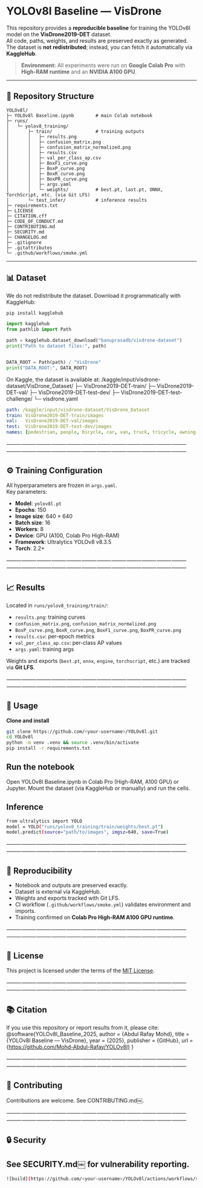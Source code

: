 # YOLOv8l Baseline — VisDrone

This repository provides a **reproducible baseline** for training the YOLOv8l model on the **VisDrone2019-DET** dataset.  
All code, paths, weights, and results are preserved exactly as generated.  
The dataset is **not redistributed**; instead, you can fetch it automatically via **KaggleHub**.  

> **Environment:** All experiments were run on **Google Colab Pro** with **High-RAM runtime** and an **NVIDIA A100 GPU**.

---

## 📂 Repository Structure
```
YOLOv8l/
├─ YOLOv8l Baseline.ipynb        # main Colab notebook
├─ runs/
│   └─ yolov8_training/
│       ├─ train/                # training outputs
│       │   ├─ results.png
│       │   ├─ confusion_matrix.png
│       │   ├─ confusion_matrix_normalized.png
│       │   ├─ results.csv
│       │   ├─ val_per_class_ap.csv
│       │   ├─ BoxF1_curve.png
│       │   ├─ BoxP_curve.png
│       │   ├─ BoxR_curve.png
│       │   ├─ BoxPR_curve.png
│       │   ├─ args.yaml
│       │   └─ weights/          # best.pt, last.pt, ONNX, TorchScript, etc. (via Git LFS)
│       └─ test_infer/           # inference results
├─ requirements.txt
├─ LICENSE
├─ CITATION.cff
├─ CODE_OF_CONDUCT.md
├─ CONTRIBUTING.md
├─ SECURITY.md
├─ CHANGELOG.md
├─ .gitignore
├─ .gitattributes
└─ .github/workflows/smoke.yml
```
---

## 📊 Dataset

We do not redistribute the dataset. Download it programmatically with KaggleHub:

```bash
pip install kagglehub
```

```python
import kagglehub
from pathlib import Path

path = kagglehub.dataset_download("banuprasadb/visdrone-dataset")
print("Path to dataset files:", path)


DATA_ROOT = Path(path) / "VisDrone"
print("DATA_ROOT:", DATA_ROOT)
```

On Kaggle, the dataset is available at:
/kaggle/input/visdrone-dataset/VisDrone_Dataset/
├─ VisDrone2019-DET-train/
├─ VisDrone2019-DET-val/
├─ VisDrone2019-DET-test-dev/
├─ VisDrone2019-DET-test-challenge/
└─ visdrone.yaml

```yaml
path: /kaggle/input/visdrone-dataset/VisDrone_Dataset
train: VisDrone2019-DET-train/images
val:   VisDrone2019-DET-val/images
test:  VisDrone2019-DET-test-dev/images
names: [pedestrian, people, bicycle, car, van, truck, tricycle, awning-tricycle, bus, motor]
```

⸻⸻⸻⸻⸻⸻⸻⸻⸻⸻⸻⸻⸻⸻⸻⸻⸻⸻⸻⸻⸻⸻⸻⸻

## ⚙️ Training Configuration

All hyperparameters are frozen in `args.yaml`.  
Key parameters:

- **Model**: `yolov8l.pt`  
- **Epochs**: 150  
- **Image size**: 640 × 640  
- **Batch size**: 16  
- **Workers**: 8  
- **Device**: GPU (A100, Colab Pro High-RAM)  
- **Framework**: Ultralytics YOLOv8 v8.3.5  
- **Torch**: 2.2+  


⸻⸻⸻⸻⸻⸻⸻⸻⸻⸻⸻⸻⸻⸻⸻⸻⸻⸻⸻⸻⸻⸻⸻⸻

## 📈 Results

Located in `runs/yolov8_training/train/`:

- `results.png`: training curves  
- `confusion_matrix.png`, `confusion_matrix_normalized.png`  
- `BoxP_curve.png`, `BoxR_curve.png`, `BoxF1_curve.png`, `BoxPR_curve.png`  
- `results.csv`: per-epoch metrics  
- `val_per_class_ap.csv`: per-class AP values  
- `args.yaml`: training args  

Weights and exports (`best.pt`, `onnx`, `engine`, `torchscript`, etc.) are tracked via **Git LFS**.


⸻⸻⸻⸻⸻⸻⸻⸻⸻⸻⸻⸻⸻⸻⸻⸻⸻⸻⸻⸻⸻⸻⸻⸻

## 🚀 Usage

**Clone and install**
```bash
git clone https://github.com/<your-username>/YOLOv8l.git
cd YOLOv8l
python -m venv .venv && source .venv/bin/activate
pip install -r requirements.txt
```

## Run the notebook

Open YOLOv8l Baseline.ipynb in Colab Pro (High-RAM, A100 GPU) or Jupyter.
Mount the dataset (via KaggleHub or manually) and run the cells.

## Inference
```bash
from ultralytics import YOLO
model = YOLO("runs/yolov8_training/train/weights/best.pt")
model.predict(source="path/to/images", imgsz=640, save=True)
```

⸻⸻⸻⸻⸻⸻⸻⸻⸻⸻⸻⸻⸻⸻⸻⸻⸻⸻⸻⸻⸻⸻⸻⸻

## 🧩 Reproducibility

- Notebook and outputs are preserved exactly.  
- Dataset is external via KaggleHub.  
- Weights and exports tracked with Git LFS.  
- CI workflow (`.github/workflows/smoke.yml`) validates environment and imports.  
- Training confirmed on **Colab Pro High-RAM A100 GPU runtime**.  

⸻⸻⸻⸻⸻⸻⸻⸻⸻⸻⸻⸻⸻⸻⸻⸻⸻⸻⸻⸻⸻⸻⸻⸻

## 📜 License

This project is licensed under the terms of the [MIT License](LICENSE).

⸻⸻⸻⸻⸻⸻⸻⸻⸻⸻⸻⸻⸻⸻⸻⸻⸻⸻⸻⸻⸻⸻⸻⸻

## 📚 Citation

If you use this repository or report results from it, please cite:
@software{YOLOv8l_Baseline_2025,
  author       = {Abdul Rafay Mohd},
  title        = {YOLOv8l Baseline — VisDrone},
  year         = {2025},
  publisher    = {GitHub},
  url          = {https://github.com/Mohd-Abdul-Rafay/YOLOv8l}
}

⸻⸻⸻⸻⸻⸻⸻⸻⸻⸻⸻⸻⸻⸻⸻⸻⸻⸻⸻⸻⸻⸻⸻⸻

## 🤝 Contributing

Contributions are welcome. See CONTRIBUTING.md￼.

⸻⸻⸻⸻⸻⸻⸻⸻⸻⸻⸻⸻⸻⸻⸻⸻⸻⸻⸻⸻⸻⸻⸻⸻

## 🔒 Security

See SECURITY.md￼ for vulnerability reporting.
---
```bash
![build](https://github.com/<your-username>/YOLOv8l/actions/workflows/smoke.yml/badge.svg)
```
